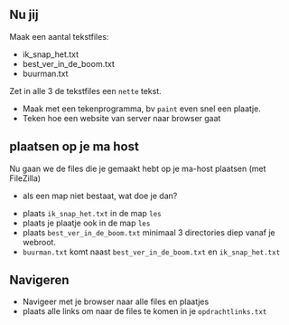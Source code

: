 
## Nu jij

Maak een aantal tekstfiles:

- ik_snap_het.txt
- best_ver_in_de_boom.txt
- buurman.txt

Zet in alle 3 de tekstfiles een `nette` tekst.

- Maak met een tekenprogramma, bv `paint` even snel een plaatje.
- Teken hoe een website van server naar browser gaat 


## plaatsen op je ma host

Nu gaan we de files die je gemaakt hebt op je ma-host plaatsen (met FileZilla)

* als een map niet bestaat, wat doe je dan?

- plaats `ik_snap_het.txt` in de map `les` 
- plaats je plaatje ook in de map `les`
- plaats `best_ver_in_de_boom.txt` minimaal 3 directories diep vanaf je webroot. 
- `buurman.txt` komt naast `best_ver_in_de_boom.txt` en `ik_snap_het.txt`

## Navigeren

- Navigeer met je browser naar alle files en plaatjes
- plaats alle links om naar de files te komen in je `opdrachtlinks.txt`

